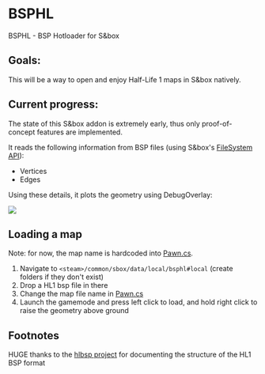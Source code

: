# BSPHL
BSPHL - BSP Hotloader for S&amp;box

## Goals:
This will be a way to open and enjoy Half-Life 1 maps in S&box natively.

## Current progress:
The state of this S&box addon is extremely early, thus only proof-of-concept features are implemented.

It reads the following information from BSP files (using S&box's [FileSystem API](https://wiki.facepunch.com/sbox/FileSystem)):
- Vertices
- Edges

Using these details, it plots the geometry using DebugOverlay:

![](preview_snark_pit.gif)

## Loading a map
Note: for now, the map name is hardcoded into [Pawn.cs](code/Pawn.cs#L78).
1. Navigate to `<steam>/common/sbox/data/local/bsphl#local` (create folders if they don't exist)
2. Drop a HL1 bsp file in there
3. Change the map file name in [Pawn.cs](code/Pawn.cs#L78)
4. Launch the gamemode and press left click to load, and hold right click to raise the geometry above ground

## Footnotes
HUGE thanks to the [hlbsp project](https://hlbsp.sourceforge.net/index.php?content=bspdef#edges) for documenting the structure of the HL1 BSP format

